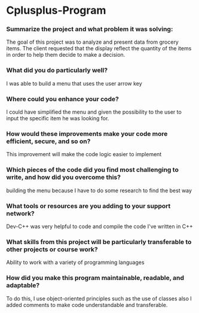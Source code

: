 # Cplusplus-Program

### Summarize the project and what problem it was solving:
The goal of this project was to analyze and present data from grocery items. The client requested that the display reflect the quantity of the items in order to help them decide to make a decision.
### What did you do particularly well?
I was able to build a menu that uses the user arrow key
### Where could you enhance your code?
I could have simplified the menu and given the possibility to the user to input the specific item he was looking for.
### How would these improvements make your code more efficient, secure, and so on?
This improvement will make the code logic easier to implement
### Which pieces of the code did you find most challenging to write, and how did you overcome this?
building the menu because I have to do some research to find the best way
### What tools or resources are you adding to your support network?
Dev-C++ was very helpful to code and compile the code I've written in C++
### What skills from this project will be particularly transferable to other projects or course work?
Ability to work with a variety of programming languages
### How did you make this program maintainable, readable, and adaptable?
To do this, I use object-oriented principles such as the use of classes also I added comments to make code understandable and transferable.
